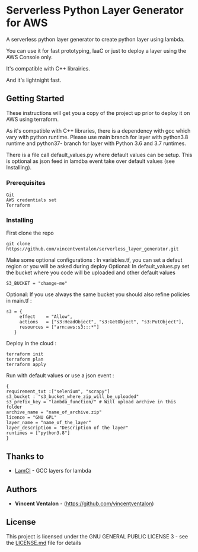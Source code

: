 # Serverless Python Layer Generator for AWS

A serverless python layer generator to create python layer using lambda. 

You can use it for fast prototyping, IaaC or just to deploy a layer using the AWS Console only.

It's compatible with C++ librairies.

And it's lightnight fast.
## Getting Started

These instructions will get you a copy of the project up prior to deploy it on AWS using terraform.

As it's compatible with C++ libraries, there is a dependency with gcc which vary with python runtime.
Please use main branch for layer with python3.8 runtime and python37- branch for layer with Python 3.6 and 3.7 runtimes.

There is a file call default_values.py where default values can be setup. This is optional as json feed in lamdba event take over default values (see Installing).


### Prerequisites

```
Git
AWS credentials set
Terraform
```

### Installing

First clone the repo
```
git clone https://github.com/vincentventalon/serverless_layer_generator.git
```

Make some optional configurations :
In variables.tf, you can set a defaut region or you will be asked during deploy
Optional: In default_values.py set the bucket where you code will be uploaded and other default values
```
S3_BUCKET = "change-me"
```
Optional: If you use always the same bucket you should also refine policies in main.tf : 
 ```
s3 = {
      effect    = "Allow",
      actions   = ["s3:HeadObject", "s3:GetObject", "s3:PutObject"],
      resources = ["arn:aws:s3:::*"]
    }
```


Deploy in the cloud :
```
terraform init
terraform plan
terraform apply
```

Run with default values or use a json event :
```
{
requirement_txt :["selenium", "scrapy"]  
s3_bucket : "s3_bucket_where_zip_will_be_uploaded"
s3_prefix_key = "lambda_function/" # Will upload archive in this folder
archive_name = "name_of_archive.zip" 
licence = "GNU GPL"
layer_name = "name_of_the_layer"
layer_description = "Description of the layer"
runtimes = ["python3.8"]
}
```

## Thanks to 

* [LamCI](https://github.com/lambci/gcc-lambda-layer) - GCC layers for lambda

## Authors

* **Vincent Ventalon** - (https://github.com/vincentventalon)


## License

This project is licensed under the GNU GENERAL PUBLIC LICENSE 3 - see the [LICENSE.md](LICENSE.md) file for details
